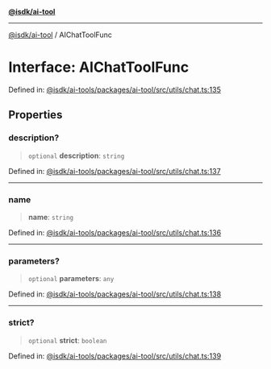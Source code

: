 [**@isdk/ai-tool**](../README.md)

***

[@isdk/ai-tool](../globals.md) / AIChatToolFunc

# Interface: AIChatToolFunc

Defined in: [@isdk/ai-tools/packages/ai-tool/src/utils/chat.ts:135](https://github.com/isdk/ai-tool.js/blob/209a87173b5eabb2f81db6ea9a6784f34c24e271/src/utils/chat.ts#L135)

## Properties

### description?

> `optional` **description**: `string`

Defined in: [@isdk/ai-tools/packages/ai-tool/src/utils/chat.ts:137](https://github.com/isdk/ai-tool.js/blob/209a87173b5eabb2f81db6ea9a6784f34c24e271/src/utils/chat.ts#L137)

***

### name

> **name**: `string`

Defined in: [@isdk/ai-tools/packages/ai-tool/src/utils/chat.ts:136](https://github.com/isdk/ai-tool.js/blob/209a87173b5eabb2f81db6ea9a6784f34c24e271/src/utils/chat.ts#L136)

***

### parameters?

> `optional` **parameters**: `any`

Defined in: [@isdk/ai-tools/packages/ai-tool/src/utils/chat.ts:138](https://github.com/isdk/ai-tool.js/blob/209a87173b5eabb2f81db6ea9a6784f34c24e271/src/utils/chat.ts#L138)

***

### strict?

> `optional` **strict**: `boolean`

Defined in: [@isdk/ai-tools/packages/ai-tool/src/utils/chat.ts:139](https://github.com/isdk/ai-tool.js/blob/209a87173b5eabb2f81db6ea9a6784f34c24e271/src/utils/chat.ts#L139)
